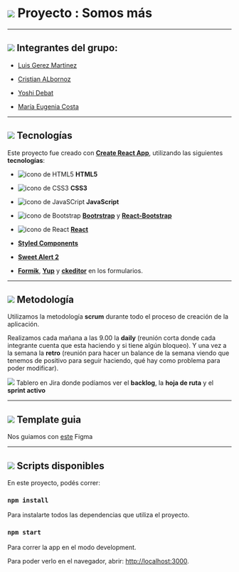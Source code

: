 # <img src="https://img.icons8.com/color/30/null/project-management.png"/> Proyecto : Somos más

---

## <img src="https://img.icons8.com/color/26/null/person-male.png"/> Integrantes del grupo:

- [Luis Gerez Martinez](https://github.com/LuisGerezM)

- [Cristian ALbornoz](https://github.com/cris-al)

- [Yoshi Debat](https://github.com/LYoshi02)

- [María Eugenia Costa](https://github.com/eugenia1984)


---

## <img src="https://img.icons8.com/emoji/26/null/hammer-and-pick.png"/> Tecnologías

Este proyecto fue creado con [**Create React App**](https://github.com/facebook/create-react-app), utilizando las siguientes **tecnologías**:

- <img src="https://img.icons8.com/color/24/null/html-5--v1.png" alt="icono de HTML5"/> **HTML5**

- <img src="https://img.icons8.com/color/24/null/css3.png" alt="icono de CSS3"/> **CSS3**

- <img src="https://img.icons8.com/color/24/null/javascript--v1.png" alt="icono de JavaSCript" /> **JavaScript**

- <img src="https://img.icons8.com/color/24/null/bootstrap.png" alt="icono de Bootstrap"/> [**Bootrstrap**](https://getbootstrap.com/) y [**React-Bootstrap**](https://react-bootstrap.github.io/)

- <img src="https://img.icons8.com/office/24/null/react.png" alt="icono de React" /> [**React**](https://reactjs.org/)

- [**Styled Components**](https://styled-components.com/)

- [**Sweet Alert 2**](https://sweetalert2.github.io/)

- [**Formik**](https://formik.org/), [**Yup**](https://www.npmjs.com/package/yup) y [**ckeditor**](https://ckeditor.com/) en los formularios.


---

## <img src="https://img.icons8.com/external-flaticons-flat-flat-icons/26/null/external-scrum-agile-flaticons-flat-flat-icons-3.png"/> Metodología

Utilizamos la metodología **scrum** durante todo el proceso de creación de la aplicación.

Realizamos cada mañana a las 9.00 la **daily** (reunión corta donde cada integrante cuenta que esta haciendo y si tiene algún bloqueo). Y una vez a la semana la **retro** (reunión para hacer un balance de la semana viendo que tenemos de positivo para seguir haciendo, qué hay como problema para poder modificar).

<img src="https://img.icons8.com/external-flaticons-flat-flat-icons/24/null/external-scrum-agile-flaticons-flat-flat-icons-7.png"/> Tablero en Jira donde podíamos ver el **backlog**, la **hoja de ruta** y el **sprint activo**


---

## <img src="https://img.icons8.com/color/30/null/figma--v1.png"/> Template guia


Nos guiamos con [este](https://www.figma.com/file/6RRQfy0CZLlMrToMu9fyO7/Caso-ONG-Desktop-y-mobile-Onboardings?node-id=28%3A107&t=1yFVQHcN2CeigA1J-0) Figma


---

## <img src="https://img.icons8.com/office/30/null/console.png"/> Scripts disponibles

En este proyecto, podés correr:

### `npm install`

Para instalarte todos las dependencias que utiliza el proyecto.
### `npm start`

Para correr la app en el modo development.

Para poder verlo en el navegador, abrir: [http://localhost:3000](http://localhost:3000).

